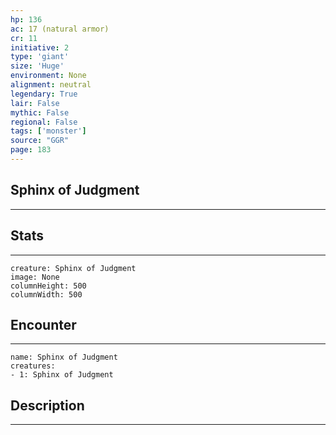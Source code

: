 ```yaml
---
hp: 136
ac: 17 (natural armor)
cr: 11
initiative: 2
type: 'giant'    
size: 'Huge'
environment: None
alignment: neutral
legendary: True
lair: False
mythic: False
regional: False
tags: ['monster']
source: "GGR"
page: 183
---
```


## Sphinx of Judgment
---



## Stats
---

```statblock
creature: Sphinx of Judgment
image: None
columnHeight: 500
columnWidth: 500
```

## Encounter
---

```encounter-table
name: Sphinx of Judgment
creatures:
- 1: Sphinx of Judgment
```

## Description
---




